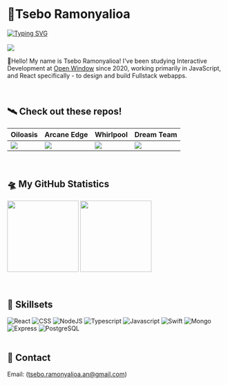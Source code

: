 # 🌌Tsebo Ramonyalioa
[![Typing SVG](https://readme-typing-svg.demolab.com?font=Fira+Code&pause=1000&center=true&vCenter=true&width=435&lines=Software+Developer)](https://git.io/typing-svg)
<br>
<br>
![](https://komarev.com/ghpvc/?username=Tsebo200&style=for-the-badge&color=green)
 
🏀Hello! My name is Tsebo Ramonyalioa! I've been studying Interactive Development at [Open Window](https://www.openwindow.co.za) since 2020, working primarily in JavaScript, and React specifically - to design and build Fullstack webapps.

<br/>

## 🛰️ Check out these repos!


| Oiloasis | Arcane Edge | Whirlpool | Dream Team |
|--------|--------|--------|--------|
|<a href="https://github.com/Tsebo200/Oiloasis"><img src="https://github-readme-stats.vercel.app/api/pin/?username=Tsebo200&repo=Oiloasis&theme=highcontrast" /></a> | <a href="https://github.com/Tsebo200/ArcaneEdge"><img src="https://github-readme-stats.vercel.app/api/pin/?username=Tsebo200&repo=ArcaneEdge&theme=highcontrast" /></a> | <a href="https://github.com/Tsebo200/whirlpool-host"><img src="https://github-readme-stats.vercel.app/api/pin/?username=Tsebo200&repo=whirlpool-host&theme=highcontrast" /></a> | <a href="https://github.com/Tsebo200/Dream-Team"><img src="https://github-readme-stats.vercel.app/api/pin/?username=Tsebo200&repo=Dream-Team&theme=highcontrast" /></a> |
<br/>

## 🛸 My GitHub Statistics
<div>
  <p>
    <img src="https://github-readme-stats.vercel.app/api?username=Tsebo200&show_icons=true&theme=highcontrast" height="165" />
    <img src="https://github-readme-stats.vercel.app/api/top-langs/?username=Tsebo200&layout=donut&theme=highcontrast" height="165" />
  </p>
</div>
<br/>

## 🥷 Skillsets
![React](https://img.shields.io/badge/React-20232A?style=for-the-badge&logo=react&logoColor=61DAFB)
![CSS](https://img.shields.io/badge/CSS-323330?style=for-the-badge&logo=css&logoColor=FFA500)
![NodeJS](https://img.shields.io/badge/Node%20js-339933?style=for-the-badge&logo=nodedotjs&logoColor=white)
![Typescript](https://img.shields.io/badge/TypeScript-007ACC?style=for-the-badge&logo=typescript&logoColor=white)
![Javascript](https://img.shields.io/badge/JavaScript-323330?style=for-the-badge&logo=javascript&logoColor=F7DF1E)
![Swift](https://img.shields.io/badge/Swift-323330?style=for-the-badge&logo=swift&logoColor=F7DF1E)
![Mongo](https://img.shields.io/badge/Mongodb-339933?style=for-the-badge&logo=mongodb&logoColor=white)
![Express](https://img.shields.io/badge/Express%20js-000000?style=for-the-badge&logo=express&logoColor=white)
![PostgreSQL](https://img.shields.io/badge/PostgreSQL-316192?style=for-the-badge&logo=postgresql&logoColor=white)
<br/>
<br/>

## 📡 Contact
Email: (tsebo.ramonyalioa.an@gmail.com)
